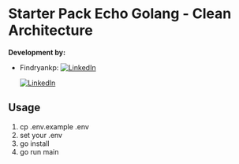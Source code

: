 # Starter Pack Echo Golang - Clean Architecture

**Development by:** 
- Findryankp:
    [![LinkedIn](https://img.shields.io/badge/-Findryankp-black?style=for-the-badge&logo=github&logoColor=white)](https://www.linkedin.com/in/Findryankp/)

    [![LinkedIn](https://img.shields.io/badge/-Findryankp-blue?style=for-the-badge&logo=linkedin&logoColor=white)](https://www.github.com/Findryankp/)

## Usage
1. cp .env.example .env
2. set your .env
3. go install
4. go run main
